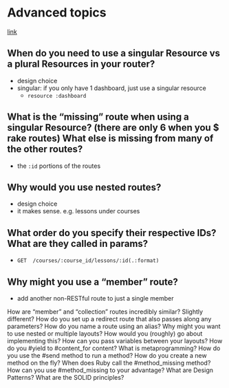 # Advanced topics

[link](https://www.theodinproject.com/paths/full-stack-ruby-on-rails/courses/ruby-on-rails/lessons/advanced-topics)


## When do you need to use a singular Resource vs a plural Resources in your router?
- design choice
- singular: if you only have 1 dashboard, just use a singular resource
    - `resource :dashboard`
 

## What is the “missing” route when using a singular Resource? (there are only 6 when you $ rake routes) What else is missing from many of the other routes?
- the `:id` portions of the routes

## Why would you use nested routes?
- design choice
- it makes sense. e.g. lessons under courses
    
## What order do you specify their respective IDs? What are they called in params?
- `GET  /courses/:course_id/lessons/:id(.:format)`

    
## Why might you use a “member” route?
- add another non-RESTful route to just a single member

How are “member” and “collection” routes incredibly similar? Slightly different?
How do you set up a redirect route that also passes along any parameters?
How do you name a route using an alias?
Why might you want to use nested or multiple layouts?
How would you (roughly) go about implementing this?
How can you pass variables between your layouts?
How do you #yield to #content_for content?
What is metaprogramming?
How do you use the #send method to run a method?
How do you create a new method on the fly?
When does Ruby call the #method_missing method?
How can you use #method_missing to your advantage?
What are Design Patterns?
What are the SOLID principles?
